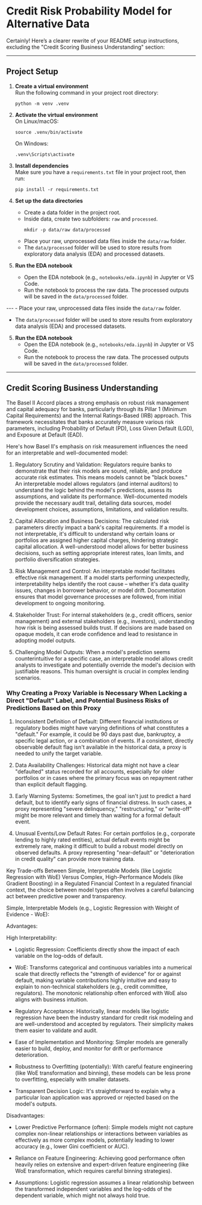 # Credit Risk Probability Model for Alternative Data

Certainly! Here’s a clearer rewrite of your README setup instructions, excluding the "Credit Scoring Business Understanding" section:

---

## Project Setup

1. **Create a virtual environment**  
   Run the following command in your project root directory:
   ```
   python -m venv .venv
   ```

2. **Activate the virtual environment**  
   On Linux/macOS:
   ```
   source .venv/bin/activate
   ```
   On Windows:
   ```
   .venv\Scripts\activate
   ```

3. **Install dependencies**  
   Make sure you have a `requirements.txt` file in your project root, then run:
   ```
   pip install -r requirements.txt
   ```

4. **Set up the data directories**  
   - Create a data folder in the project root.
   - Inside data, create two subfolders: `raw` and `processed`.
     ```
     mkdir -p data/raw data/processed
     ```
   - Place your raw, unprocessed data files inside the `data/raw` folder.
   - The `data/processed` folder will be used to store results from exploratory data analysis (EDA) and processed datasets.

5. **Run the EDA notebook**  
   - Open the EDA notebook (e.g., `notebooks/eda.ipynb`) in Jupyter or VS Code.
   - Run the notebook to process the raw data. The processed outputs will be saved in the `data/processed` folder.

---   - Place your raw, unprocessed data files inside the `data/raw` folder.
   - The `data/processed` folder will be used to store results from exploratory data analysis (EDA) and processed datasets.

5. **Run the EDA notebook**  
   - Open the EDA notebook (e.g., `notebooks/eda.ipynb`) in Jupyter or VS Code.
   - Run the notebook to process the raw data. The processed outputs will be saved in the `data/processed` folder.

---


## Credit Scoring Business Understanding

The Basel II Accord places a strong emphasis on robust risk management and capital adequacy for banks, particularly through its Pillar 1 (Minimum Capital Requirements) and the Internal Ratings-Based (IRB) approach. This framework necessitates that banks accurately measure various risk parameters, including Probability of Default (PD), Loss Given Default (LGD), and Exposure at Default (EAD).

Here's how Basel II's emphasis on risk measurement influences the need for an interpretable and well-documented model:

1. Regulatory Scrutiny and Validation: Regulators require banks to demonstrate that their risk models are sound, reliable, and produce accurate risk estimates. This means models cannot be "black boxes." An interpretable model allows regulators (and internal auditors) to understand the logic behind the model's predictions, assess its assumptions, and validate its performance. Well-documented models provide the necessary audit trail, detailing data sources, model development choices, assumptions, limitations, and validation results.

2. Capital Allocation and Business Decisions: The calculated risk parameters directly impact a bank's capital requirements. If a model is not interpretable, it's difficult to understand why certain loans or portfolios are assigned higher capital charges, hindering strategic capital allocation. A well-understood model allows for better business decisions, such as setting appropriate interest rates, loan limits, and portfolio diversification strategies.

3. Risk Management and Control: An interpretable model facilitates effective risk management. If a model starts performing unexpectedly, interpretability helps identify the root cause – whether it's data quality issues, changes in borrower behavior, or model drift. Documentation ensures that model governance processes are followed, from initial development to ongoing monitoring.

4. Stakeholder Trust: For internal stakeholders (e.g., credit officers, senior management) and external stakeholders (e.g., investors), understanding how risk is being assessed builds trust. If decisions are made based on opaque models, it can erode confidence and lead to resistance in adopting model outputs.

5. Challenging Model Outputs: When a model's prediction seems counterintuitive for a specific case, an interpretable model allows credit analysts to investigate and potentially override the model's decision with justifiable reasons. This human oversight is crucial in complex lending scenarios.

### Why Creating a Proxy Variable is Necessary When Lacking a Direct "Default" Label, and Potential Business Risks of Predictions Based on this Proxy


1. Inconsistent Definition of Default: Different financial institutions or regulatory bodies might have varying definitions of what constitutes a "default." For example, it could be 90 days past due, bankruptcy, a specific legal action, or a combination of events. If a consistent, directly observable default flag isn't available in the historical data, a proxy is needed to unify the target variable.

2. Data Availability Challenges: Historical data might not have a clear "defaulted" status recorded for all accounts, especially for older portfolios or in cases where the primary focus was on repayment rather than explicit default flagging.

3. Early Warning Systems: Sometimes, the goal isn't just to predict a hard default, but to identify early signs of financial distress. In such cases, a proxy representing "severe delinquency," "restructuring," or "write-off" might be more relevant and timely than waiting for a formal default event.

4. Unusual Events/Low Default Rates: For certain portfolios (e.g., corporate lending to highly rated entities), actual default events might be extremely rare, making it difficult to build a robust model directly on observed defaults. A proxy representing "near-default" or "deterioration in credit quality" can provide more training data.

Key Trade-offs Between Simple, Interpretable Models (like Logistic Regression with WoE) Versus Complex, High-Performance Models (like Gradient Boosting) in a Regulated Financial Context
In a regulated financial context, the choice between model types often involves a careful balancing act between predictive power and transparency.

Simple, Interpretable Models (e.g., Logistic Regression with Weight of Evidence - WoE):

Advantages:

High Interpretability:

- Logistic Regression: Coefficients directly show the impact of each variable on the log-odds of default.

- WoE: Transforms categorical and continuous variables into a numerical scale that directly reflects the "strength of evidence" for or against default, making variable contributions highly intuitive and easy to explain to non-technical stakeholders (e.g., credit committee, regulators). The monotonic relationship often enforced with WoE also aligns with business intuition.

- Regulatory Acceptance: Historically, linear models like logistic regression have been the industry standard for credit risk modeling and are well-understood and accepted by regulators. Their simplicity makes them easier to validate and audit.

- Ease of Implementation and Monitoring: Simpler models are generally easier to build, deploy, and monitor for drift or performance deterioration.

- Robustness to Overfitting (potentially): With careful feature engineering (like WoE transformation and binning), these models can be less prone to overfitting, especially with smaller datasets.

- Transparent Decision Logic: It's straightforward to explain why a particular loan application was approved or rejected based on the model's outputs.

Disadvantages:

- Lower Predictive Performance (often): Simple models might not capture complex non-linear relationships or interactions between variables as effectively as more complex models, potentially leading to lower accuracy (e.g., lower Gini coefficient or AUC).

- Reliance on Feature Engineering: Achieving good performance often heavily relies on extensive and expert-driven feature engineering (like WoE transformation, which requires careful binning strategies).

- Assumptions: Logistic regression assumes a linear relationship between the transformed independent variables and the log-odds of the dependent variable, which might not always hold true.

